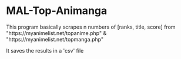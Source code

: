 # MAL-Top-Animanga

<p>This program basically scrapes n numbers of [ranks, title, score] from "https://myanimelist.net/topanime.php" & "https://myanimelist.net/topmanga.php"</p>
<p>It saves the results in a 'csv' file</p>
